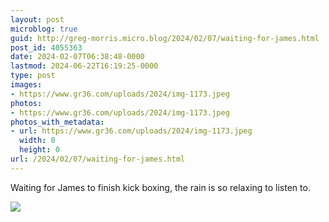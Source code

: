 ```yaml
---
layout: post
microblog: true
guid: http://greg-morris.micro.blog/2024/02/07/waiting-for-james.html
post_id: 4055363
date: 2024-02-07T06:38:48-0000
lastmod: 2024-06-22T16:19:25-0000
type: post
images:
- https://www.gr36.com/uploads/2024/img-1173.jpeg
photos:
- https://www.gr36.com/uploads/2024/img-1173.jpeg
photos_with_metadata:
- url: https://www.gr36.com/uploads/2024/img-1173.jpeg
  width: 0
  height: 0
url: /2024/02/07/waiting-for-james.html
---
```

Waiting for James to finish kick boxing, the rain is so relaxing to listen to. 

![](https://www.gr36.com/uploads/2024/img-1173.jpeg)
